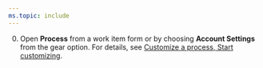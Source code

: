 ```yaml
---
ms.topic: include
---
```


0. Open **Process** from a work item form or by choosing **Account Settings** from the gear option. For details, see [Customize a process, Start customizing](/vsts/organizations/settings/work/customize-process#start-customizing).
